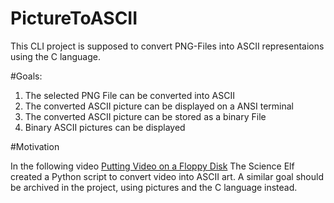 # PictureToASCII
This CLI project is supposed to convert PNG-Files into ASCII representaions using the C language.  

#Goals:
1. The selected PNG File can be converted into ASCII
1. The converted ASCII picture can be displayed on a ANSI terminal
1. The converted ASCII picture can be stored as a binary File
1. Binary ASCII pictures can be displayed

#Motivation

In the following video [Putting Video on a Floppy Disk](https://www.youtube.com/watch?v=uGoR3ZYZqjc) The Science Elf created a Python script to convert video into ASCII art. A similar goal should be archived in the project, using pictures and the C language instead.
